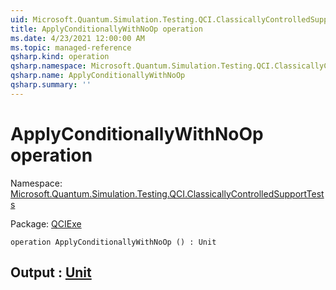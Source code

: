 ```yaml
---
uid: Microsoft.Quantum.Simulation.Testing.QCI.ClassicallyControlledSupportTests.ApplyConditionallyWithNoOp
title: ApplyConditionallyWithNoOp operation
ms.date: 4/23/2021 12:00:00 AM
ms.topic: managed-reference
qsharp.kind: operation
qsharp.namespace: Microsoft.Quantum.Simulation.Testing.QCI.ClassicallyControlledSupportTests
qsharp.name: ApplyConditionallyWithNoOp
qsharp.summary: ''
---
```


# ApplyConditionallyWithNoOp operation

Namespace: [Microsoft.Quantum.Simulation.Testing.QCI.ClassicallyControlledSupportTests](xref:Microsoft.Quantum.Simulation.Testing.QCI.ClassicallyControlledSupportTests)

Package: [QCIExe](https://nuget.org/packages/QCIExe)




```qsharp
operation ApplyConditionallyWithNoOp () : Unit
```


## Output : [Unit](xref:microsoft.quantum.qsharp.valueliterals#unit-literal)


